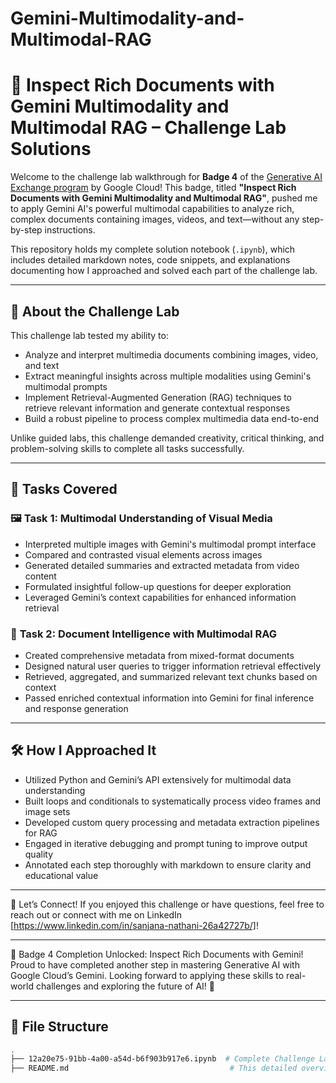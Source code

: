 # Gemini-Multimodality-and-Multimodal-RAG

# 🌟 Inspect Rich Documents with Gemini Multimodality and Multimodal RAG – Challenge Lab Solutions

Welcome to the challenge lab walkthrough for **Badge 4** of the [Generative AI Exchange program]([https://www.cloudskillsboost.google](https://www.cloudskillsboost.google/course_templates/981/labs/514650)) by Google Cloud!
This badge, titled **"Inspect Rich Documents with Gemini Multimodality and Multimodal RAG"**, pushed me to apply Gemini AI's powerful multimodal capabilities to analyze rich, complex documents containing images, videos, and text—without any step-by-step instructions.

This repository holds my complete solution notebook (`.ipynb`), which includes detailed markdown notes, code snippets, and explanations documenting how I approached and solved each part of the challenge lab.

---

## 🚀 About the Challenge Lab

This challenge lab tested my ability to:

- Analyze and interpret multimedia documents combining images, video, and text
- Extract meaningful insights across multiple modalities using Gemini's multimodal prompts
- Implement Retrieval-Augmented Generation (RAG) techniques to retrieve relevant information and generate contextual responses
- Build a robust pipeline to process complex multimedia data end-to-end

Unlike guided labs, this challenge demanded creativity, critical thinking, and problem-solving skills to complete all tasks successfully.

---

## 🧪 Tasks Covered

### 🖼️ **Task 1: Multimodal Understanding of Visual Media**

- Interpreted multiple images with Gemini's multimodal prompt interface
- Compared and contrasted visual elements across images
- Generated detailed summaries and extracted metadata from video content
- Formulated insightful follow-up questions for deeper exploration
- Leveraged Gemini’s context capabilities for enhanced information retrieval

### 📄 **Task 2: Document Intelligence with Multimodal RAG**

- Created comprehensive metadata from mixed-format documents
- Designed natural user queries to trigger information retrieval effectively
- Retrieved, aggregated, and summarized relevant text chunks based on context
- Passed enriched contextual information into Gemini for final inference and response generation

---

## 🛠️ How I Approached It

- Utilized Python and Gemini’s API extensively for multimodal data understanding
- Built loops and conditionals to systematically process video frames and image sets
- Developed custom query processing and metadata extraction pipelines for RAG
- Engaged in iterative debugging and prompt tuning to improve output quality
- Annotated each step thoroughly with markdown to ensure clarity and educational value

---

💬 Let’s Connect!
If you enjoyed this challenge or have questions, feel free to reach out or connect with me on LinkedIn [https://www.linkedin.com/in/sanjana-nathani-26a42727b/]!

---

🏁 Badge 4 Completion Unlocked: Inspect Rich Documents with Gemini!
Proud to have completed another step in mastering Generative AI with Google Cloud’s Gemini. Looking forward to applying these skills to real-world challenges and exploring the future of AI! 🚀

---

## 📁 File Structure

```bash
.
├── 12a20e75-91bb-4a00-a54d-b6f903b917e6.ipynb  # Complete Challenge Lab notebook solution
├── README.md                                    # This detailed overview and documentation
